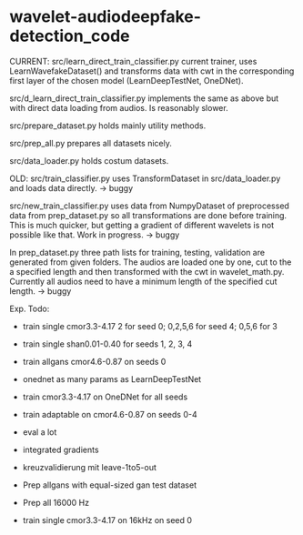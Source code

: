 # wavelet-audiodeepfake-detection_code

CURRENT:
src/learn_direct_train_classifier.py current trainer, uses LearnWavefakeDataset() and transforms
data with cwt in the corresponding first layer of the chosen model (LearnDeepTestNet, OneDNet).

src/d_learn_direct_train_classifier.py implements the same as above but with direct data loading
from audios. Is reasonably slower.

src/prepare_dataset.py holds mainly utility methods.

src/prep_all.py prepares all datasets nicely.

src/data_loader.py holds costum datasets.

OLD:
src/train_classifier.py uses TransformDataset in src/data_loader.py and loads data directly.
-> buggy

src/new_train_classifier.py uses data from NumpyDataset of preprocessed data from prep_dataset.py
so all transformations are done before training. This is much quicker, but getting a gradient 
of different wavelets is not possible like that. Work in progress.
-> buggy

In prep_dataset.py three path lists for training, testing, validation are generated from given
folders. The audios are loaded one by one, cut to the a specified length and then transformed
with the cwt in wavelet_math.py. Currently all audios need to have a minimum length of the
specified cut length.
-> buggy


Exp. Todo:
- train single cmor3.3-4.17 2 for seed 0; 0,2,5,6 for seed 4; 0,5,6 for 3
- train single shan0.01-0.40 for seeds 1, 2, 3, 4
- train allgans cmor4.6-0.87 on seeds 0

- onednet as many params as LearnDeepTestNet
- train cmor3.3-4.17 on OneDNet for all seeds

- train adaptable on cmor4.6-0.87 on seeds 0-4

- eval a lot

- integrated gradients

- kreuzvalidierung mit leave-1to5-out

- Prep allgans with equal-sized gan test dataset
- Prep all 16000 Hz
- train single cmor3.3-4.17 on 16kHz on seed 0
